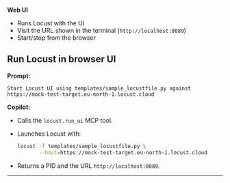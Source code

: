 **Web UI**
- Runs Locust with the UI
- Visit the URL shown in the terminal (`http://localhost:8089`)
- Start/stop from the browser

## Run Locust in browser UI

**Prompt:**

```
Start Locust UI using templates/sample_locustfile.py against https://mock-test-target.eu-north-1.locust.cloud
```

**Copilot:**

* Calls the `locust.run_ui` MCP tool.
* Launches Locust with:

  ```bash
  locust -f templates/sample_locustfile.py \
         --host=https://mock-test-target.eu-north-1.locust.cloud
  ```
* Returns a PID and the URL `http://localhost:8089`.

---